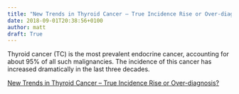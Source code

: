 ```yaml
---
title: "New Trends in Thyroid Cancer – True Incidence Rise or Over-diagnosis?"
date: 2018-09-01T20:38:56+0100
author: matt
draft: True
---
```

Thyroid cancer (TC) is the most prevalent endocrine cancer, accounting for about 95% of all such malignancies. The incidence of this cancer has increased dramatically in the last three decades.

[ New Trends in Thyroid Cancer – True Incidence Rise or Over-diagnosis? ]( https://www.hannover-re.com/1295217/recent-medical-news-new-trends-in-thyroid-cancer-a-true-incidence-rise-or-over-diagnosis-2018.pdf )
